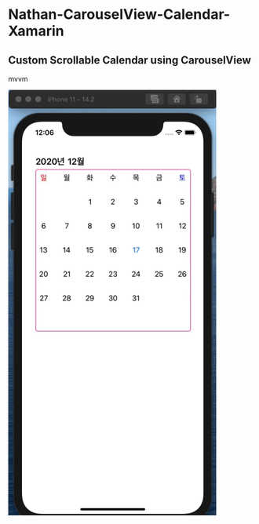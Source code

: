 # Nathan-CarouselView-Calendar-Xamarin
## Custom Scrollable Calendar using CarouselView

mvvm

<img src="https://github.com/Jinyeob/Nathan-CarouselView-Calendar-Xamarin/blob/master/video.gif"/>
